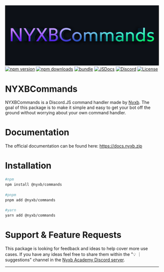 [![cover][cover-src]][cover-href]
[![npm version][npm-version-src]][npm-version-href] 
[![npm downloads][npm-downloads-src]][npm-downloads-href] 
[![bundle][bundle-src]][bundle-href] [![JSDocs][jsdocs-src]][jsdocs-href]
 [![Discord][discord-src]][discord-href]
[![License][license-src]][license-href]

# NYXBCommands

NYXBCommands is a Discord.JS command handler made by [Nyxb](https://youtube.com/nyxbAcademy). The goal of this package is to make it simple and easy to get your bot off the ground without worrying about your own command handler.

# Documentation

The official documentation can be found here: https://docs.nyxb.zip

# Installation

```bash
#npm
npm install @nyxb/commands

#pnpm
pnpm add @nyxb/commands

#yarn
yarn add @nyxb/commands
```

# Support & Feature Requests

This package is looking for feedback and ideas to help cover more use cases. If you have any ideas feel free to share them within the "💡 ｜ suggestions" channel in the [Nyxb Academy Discord server](http://nyxb.zip/discord).

---

<!-- Badges -->

[npm-version-src]: https://img.shields.io/npm/v/@nyxb/commands?style=flat&colorA=18181B&colorB=14F195
[npm-version-href]: https://npmjs.com/package/@nyxb/commands
[npm-downloads-src]: https://img.shields.io/npm/dm/@nyxb/commands?style=flat&colorA=18181B&colorB=14F195
[npm-downloads-href]: https://npmjs.com/package/@nyxb/commands
[bundle-src]: https://img.shields.io/bundlephobia/minzip/@nyxb/commands?style=flat&colorA=18181B&colorB=14F195
[bundle-href]: https://bundlephobia.com/result?p=@nyxb/commands
[jsdocs-src]: https://img.shields.io/badge/jsDocs.io-reference-18181B?style=flat&colorA=18181B&colorB=14F195
[jsdocs-href]: https://www.jsdocs.io/package/@nyxb/commands
[discord-src]: https://img.shields.io/badge/chat-discord-dicord?style=flat&colorA=18181B&colorB=14F195&logo=discord
 [discord-href]: https://www.chat.nyxb.zip
[license-src]: https://img.shields.io/github/license/nyxblabs/@nyxb/commands.svg?style=flat&colorA=18181B&colorB=14F195
[license-href]: https://github.com/nyxblabs/@nyxb/commands/blob/main/LICENSE

<!-- Cover -->
[cover-src]: https://raw.githubusercontent.com/nyxb/NYXBcommands/master/.github/assets/cover-github.png
[cover-href]: https://💻nyxb.ws
